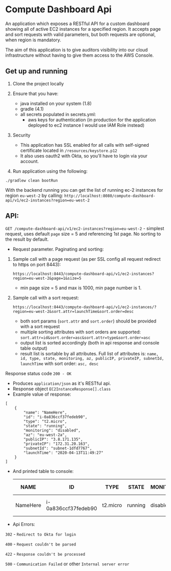 # Compute Dashboard Api
An application which exposes a RESTful API for a custom dashboard showing all of active EC2 instances for a specified region.
It accepts page and sort requests with valid parameters, but both requests are optional, when region is mandatory.

The aim of this application is to give auditors visibility into our cloud
infrastructure without having to give them access to the AWS Console.

## Get up and running

1. Clone the project locally

2. Ensure that you have:
   * java installed on your system (1.8)
   * gradle (4.1)
   * all secrets populated in secrets.yml:
        * aws keys for authentication (in production for the application deployed to ec2 instance I would use IAM Role instead)
        
3. Security
    * This application has SSL enabled for all calls with self-signed certificate located in `/resources/keystore.p12`
    * It also uses oauth2 with Okta, so you'll have to login via your account.

4. Run application using the following:

``` ./gradlew clean bootRun ```

   With the backend running you can get the list of running ec-2 instances for region `eu-west-2` by calling: `http://localhost:8080/compute-dashboard-api/v1/ec2-instances?region=eu-west-2`
   
## API:

   `GET /compute-dashboard-api/v1/ec2-instances?region=eu-west-2` - simplest request, uses default `page` size = 5 and referencing 1st page. No sorting to the result by default.
 
* Request parameter. Paginating and sorting:
    
 1. Sample call with a page request (as per SSL config all request redirect to https on port 8443): 
            
        https://localhost:8443/compute-dashboard-api/v1/ec2-instances?region=eu-west-2&page=1&size=5
    
     * min page size = 5 and max is 1000, min page number is 1.
     
 2. Sample call with a sort request: 
                 
        https://localhost:8443/compute-dashboard-api/v1/ec2-instances/?region=eu-west-2&sort.attr=launchTime&sort.order=desc
         
     * both sort params (`sort.attr` and `sort.order`) should be provided with a sort request
     * multiple sorting attributes with sort orders are supported: `sort.attr=id&sort.order=asc&sort.attr=type&sort.order=asc`
     * output list is sorted accordingly (both in api response and console table output)
     * result list is sortable by all attributes. Full list of attributes is:
     ` name, id, type, state, monitoring, az, publicIP, privateIP, subnetId, launchTime ` with sort order: `asc, desc`
     
 Response status code
 `200 - OK`
 
 * Produces
     `application/json` as it's RESTful api. 
 * Response object
     `EC2InstanceResponse[].class`
 * Example value of response:
 ```
 [
     {
         "name": "NameHere",
         "id": "i-0a836ccf37fedeb90",
         "type": "t2.micro",
         "state": "running",
         "monitoring": "disabled",
         "az": "eu-west-2a",
         "publicIP": "3.8.171.135",
         "privateIP": "172.31.20.163",
         "subnetId": "subnet-1dfd7767",
         "launchTime": "2020-04-13T11:49:27"
     }
 ]
 ```
 * And printed table to console:
 
    NAME   | ID   |  TYPE   | STATE  | MONITORING| AZ | PUBLIC IP| PRIVATE IP | SUBNET ID | LAUNCH TIME
     ------ | ----- | ---- | ---- |----- | ------ | ----- | ---- | ------ | ----
     NameHere| i-0a836ccf37fedeb90| t2.micro| running| disabled  | eu-west-2a| 3.8.171.135| 172.31.20.163| subnet-1dfd7767| 2020-04-13T11:49:27
    
 
 * Api Errors:
 
 `302` - ```Redirect to Okta for login```
 
 `400` - ```Request couldn't be parsed```
 
 `422` - ```Response couldn't be processed```
 
 `500` - ```Communication Failed``` or other ```Internal server error```
 

